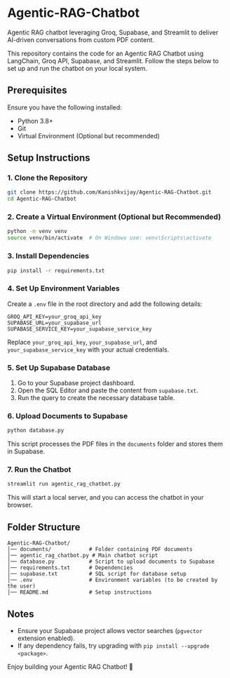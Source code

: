 # Agentic-RAG-Chatbot
Agentic RAG chatbot leveraging Groq, Supabase, and Streamlit to deliver AI-driven conversations from custom PDF content.

This repository contains the code for an Agentic RAG Chatbot using LangChain, Groq API, Supabase, and Streamlit. Follow the steps below to set up and run the chatbot on your local system.

## Prerequisites
Ensure you have the following installed:
- Python 3.8+
- Git
- Virtual Environment (Optional but recommended)

## Setup Instructions

### 1. Clone the Repository
```bash
git clone https://github.com/Kanishkvijay/Agentic-RAG-Chatbot.git
cd Agentic-RAG-Chatbot
```

### 2. Create a Virtual Environment (Optional but Recommended)
```bash
python -m venv venv
source venv/bin/activate  # On Windows use: venv\Scripts\activate
```

### 3. Install Dependencies
```bash
pip install -r requirements.txt
```

### 4. Set Up Environment Variables
Create a `.env` file in the root directory and add the following details:
```
GROQ_API_KEY=your_groq_api_key
SUPABASE_URL=your_supabase_url
SUPABASE_SERVICE_KEY=your_supabase_service_key
```
Replace `your_groq_api_key`, `your_supabase_url`, and `your_supabase_service_key` with your actual credentials.

### 5. Set Up Supabase Database
1. Go to your Supabase project dashboard.
2. Open the SQL Editor and paste the content from `supabase.txt`.
3. Run the query to create the necessary database table.

### 6. Upload Documents to Supabase
```bash
python database.py
```
This script processes the PDF files in the `documents` folder and stores them in Supabase.

### 7. Run the Chatbot
```bash
streamlit run agentic_rag_chatbot.py
```
This will start a local server, and you can access the chatbot in your browser.

## Folder Structure
```
Agentic-RAG-Chatbot/
│── documents/            # Folder containing PDF documents
│── agentic_rag_chatbot.py # Main chatbot script
│── database.py           # Script to upload documents to Supabase
│── requirements.txt      # Dependencies
│── supabase.txt          # SQL script for database setup
│── .env                  # Environment variables (to be created by the user)
│── README.md             # Setup instructions
```

## Notes
- Ensure your Supabase project allows vector searches (`pgvector` extension enabled).
- If any dependency fails, try upgrading with `pip install --upgrade <package>`.

Enjoy building your Agentic RAG Chatbot! 🚀
